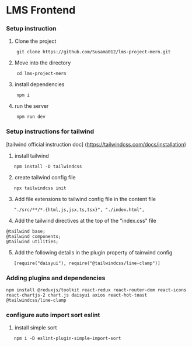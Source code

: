 # LMS Frontend

### Setup instruction

1. Clone the project

```
    git clone https://github.com/Susama012/lms-project-mern.git
```

2. Move into the directory

```
    cd lms-project-mern
```

3. install dependencies

```
    npm i
```

4. run the server

```
    npm run dev
```

### Setup instructions for tailwind 

[tailwind official instruction doc] (https://tailwindcss.com/docs/installation)

1. install tailwind
```
   npm install -D tailwindcss
```

2. create tailwind config file
```
   npx tailwindcss init
```

3. Add file extensions to tailwind config file in the content file
```
   "./src/**/*.{html,js,jsx,ts,tsx}", "./index.html",
``` 

4. Add the tailwind directives at the top of the "index.css" file
```
@tailwind base;
@tailwind components;
@tailwind utilities;
```

5. Add the following details in the plugin property of tainwind config
```
   [require("daisyui"), require("@tailwindcss/line-clamp")]
```


 ### Adding plugins and dependencies

```
npm install @reduxjs/toolkit react-redux react-router-dom react-icons
react-chartjs-2 chart.js daisyui axios react-hot-toast
@tailwindcss/line-clamp

```

### configure auto import sort eslint 

1. install simple sort 
```
   npm i -D eslint-plugin-simple-import-sort

```